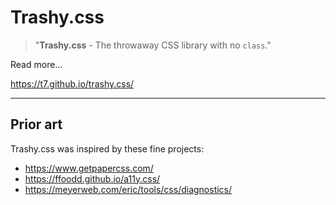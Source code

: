 # Trashy.css

> "**Trashy.css** - The throwaway CSS library with no `class`."

Read more…

https://t7.github.io/trashy.css/

---

## Prior art

Trashy.css was inspired by these fine projects:

* https://www.getpapercss.com/
* https://ffoodd.github.io/a11y.css/
* https://meyerweb.com/eric/tools/css/diagnostics/
